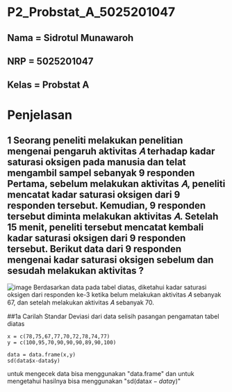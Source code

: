 # P2_Probstat_A_5025201047

## Nama = Sidrotul Munawaroh
## NRP = 5025201047
## Kelas = Probstat A

# Penjelasan
## 1 Seorang peneliti melakukan penelitian mengenai pengaruh aktivitas 𝐴 terhadap kadar saturasi oksigen pada manusia dan telat mengambil sampel sebanyak 9 responden Pertama, sebelum melakukan aktivitas 𝐴, peneliti mencatat kadar saturasi oksigen dari 9 responden tersebut. Kemudian, 9 responden tersebut diminta melakukan aktivitas 𝐴. Setelah 15 menit, peneliti tersebut mencatat kembali kadar saturasi oksigen dari 9 responden tersebut. Berikut data dari 9 responden mengenai kadar saturasi oksigen sebelum dan sesudah melakukan aktivitas ?
![image](https://user-images.githubusercontent.com/94377420/170873908-14f45cec-a46d-4735-abcc-4503b3db504e.png)
Berdasarkan data pada tabel diatas, diketahui kadar saturasi oksigen dari responden ke-3 ketika belum melakukan aktivitas 𝐴 sebanyak 67, dan setelah melakukan aktivitas 𝐴 sebanyak 70.

##1a Carilah Standar Deviasi dari data selisih pasangan pengamatan tabel diatas
```
x = c(78,75,67,77,70,72,78,74,77)
y = c(100,95,70,90,90,90,89,90,100)
 
data = data.frame(x,y)
sd(data$x-data$y)

```
untuk mengecek data bisa menggunakan "data.frame" dan untuk mengetahui hasilnya bisa menggunakan "sd(data$x-data$y)"
